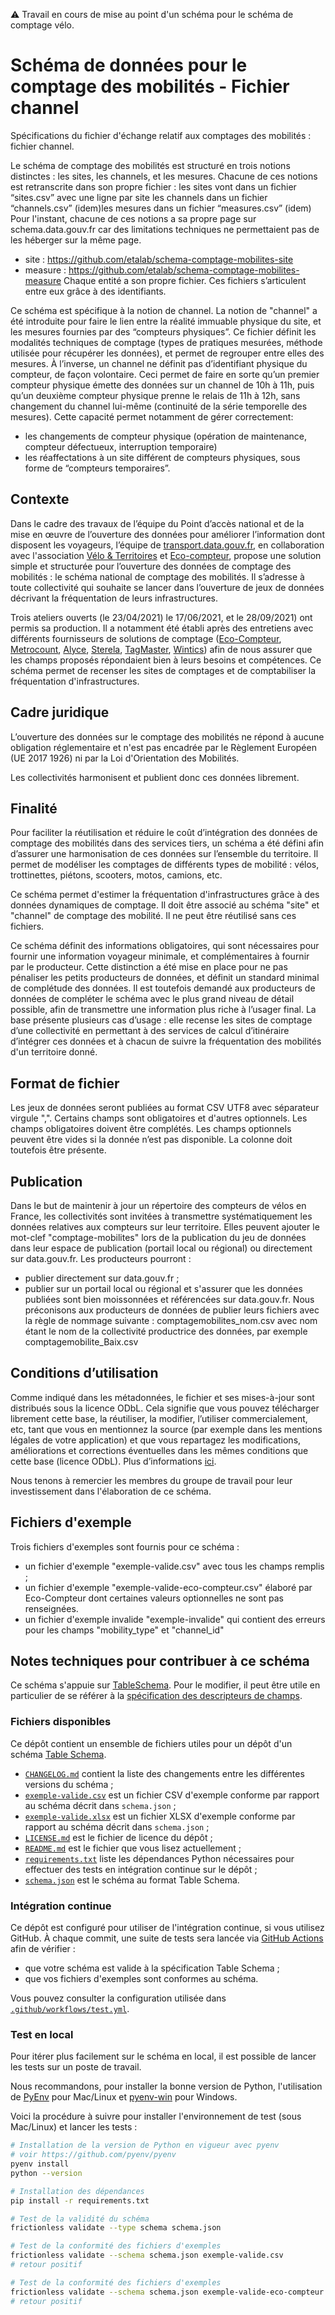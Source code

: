 :warning: Travail en cours de mise au point d'un schéma pour le schéma de comptage vélo.

# Schéma de données pour le comptage des mobilités - Fichier channel

Spécifications du fichier d'échange relatif aux comptages des mobilités : fichier channel.

Le schéma de comptage des mobilités est structuré en trois notions distinctes : les sites, les channels, et les mesures.
Chacune de ces notions est retranscrite dans son propre fichier :
les sites vont dans un fichier “sites.csv” avec une ligne par site les channels dans un fichier “channels.csv” (idem)les mesures dans un fichier “measures.csv” (idem)
Pour l'instant, chacune de ces notions a sa propre page sur schema.data.gouv.fr car des limitations techniques ne permettaient pas de les héberger sur la même page.
- site : https://github.com/etalab/schema-comptage-mobilites-site
- measure : https://github.com/etalab/schema-comptage-mobilites-measure
Chaque entité a son propre fichier. Ces fichiers s’articulent entre eux grâce à des identifiants.

Ce schéma est spécifique à la notion de channel. 
La notion de "channel" a été introduite pour faire le lien entre la réalité immuable physique du site, et les mesures fournies par des “compteurs physiques”.
Ce fichier définit les modalités techniques de comptage (types de pratiques mesurées, méthode utilisée pour récupérer les données), et permet de regrouper entre elles des mesures. À l’inverse, un channel ne définit pas d’identifiant physique du compteur, de façon volontaire.
Ceci permet de faire en sorte qu’un premier compteur physique émette des données sur un channel de 10h à 11h, puis qu’un deuxième compteur physique prenne le relais de 11h à 12h, sans changement du channel lui-même (continuité de la série temporelle des mesures).
Cette capacité permet notamment de gérer correctement:
- les changements de compteur physique (opération de maintenance, compteur défectueux, interruption temporaire)
- les réaffectations à un site différent de compteurs physiques, sous forme de “compteurs temporaires”.

## Contexte

Dans le cadre des travaux de l’équipe du Point d’accès national et de la mise en œuvre de l’ouverture des données pour améliorer l’information dont disposent les voyageurs, l’équipe de [transport.data.gouv.fr](https://transport.data.gouv.fr/), en collaboration avec l'association [Vélo & Territoires](https://www.velo-territoires.org/) et [Eco-compteur](https://www.eco-compteur.com/), propose une solution simple et structurée pour l’ouverture des données de comptage des mobilités : le schéma national de comptage des mobilités. Il s’adresse à toute collectivité qui souhaite se lancer dans l’ouverture de jeux de données décrivant la fréquentation de leurs infrastructures.

Trois ateliers ouverts (le 23/04/2021) le 17/06/2021, et le 28/09/2021) ont permis sa production. Il a notamment été établi après des entretiens avec différents fournisseurs de solutions de comptage ([Eco-Compteur](https://www.eco-compteur.com/), [Metrocount](https://metrocount.com/fr/), [Alyce](https://alyce.fr/), [Sterela](http://www.sterela.fr/), [TagMaster](https://tagmaster.com/), [Wintics](https://wintics.com/fr/)) afin de nous assurer que les champs proposés répondaient bien à leurs besoins et compétences. Ce schéma permet de recenser les sites de comptages et de comptabiliser la fréquentation d'infrastructures. 

## Cadre juridique

L’ouverture des données sur le comptage des mobilités ne répond à aucune obligation réglementaire et n'est pas encadrée par le Règlement Européen (UE 2017 1926) ni par la Loi d'Orientation des Mobilités.

Les collectivités harmonisent et publient donc ces données librement.  

## Finalité

Pour faciliter la réutilisation et réduire le coût d’intégration des données de comptage des mobilités dans des services tiers, un schéma a été défini afin d’assurer une harmonisation de ces données sur l’ensemble du territoire. Il permet de modéliser les comptages de différents types de mobilité : vélos, trottinettes, piétons, scooters, motos, camions, etc. 

Ce schéma permet d'estimer la fréquentation d'infrastructures grâce à des données dynamiques de comptage. 
Il doit être associé au schéma "site" et "channel" de comptage des mobilité. Il ne peut être réutilisé sans ces fichiers.

Ce schéma définit des informations obligatoires, qui sont nécessaires pour fournir une information voyageur minimale, et complémentaires à fournir par le producteur. Cette distinction a été mise en place pour ne pas pénaliser les petits producteurs de données, et définit un standard minimal de complétude des données. Il est toutefois demandé aux producteurs de données de compléter le schéma avec le plus grand niveau de détail possible, afin de transmettre une information plus riche à l’usager final.
La base présente plusieurs cas d’usage : elle recense les sites de comptage d’une collectivité en permettant à des services de calcul d’itinéraire d’intégrer ces données et à chacun de suivre la fréquentation des mobilités d'un territoire donné.

## Format de fichier

Les jeux de données seront publiées au format CSV UTF8 avec séparateur virgule ",". Certains champs sont obligatoires et d'autres optionnels. Les champs obligatoires doivent être complétés. Les champs optionnels peuvent être vides si la donnée n’est pas disponible. La colonne doit toutefois être présente.

## Publication

Dans le but de maintenir à jour un répertoire des compteurs de vélos en France, les collectivités sont invitées à transmettre systématiquement les données relatives aux compteurs sur leur territoire. Elles peuvent ajouter le mot-clef "comptage-mobilites" lors de la publication du jeu de données dans leur espace de publication (portail local ou régional) ou directement sur data.gouv.fr. Les producteurs pourront :

- publier directement sur data.gouv.fr ;
- publier sur un portail local ou régional et s'assurer que les données publiées sont bien moissonnées et référencées sur data.gouv.fr.
Nous préconisons aux producteurs de données de publier leurs fichiers avec la règle de nommage suivante : comptagemobilites_nom.csv avec nom étant le nom de la collectivité productrice des données, par exemple comptagemobilite_Baix.csv


## Conditions d’utilisation

Comme indiqué dans les métadonnées, le fichier et ses mises-à-jour sont distribués sous la licence ODbL. Cela signifie que vous pouvez télécharger librement cette base, la réutiliser, la modifier, l’utiliser commercialement, etc, tant que vous en mentionnez la source (par exemple dans les mentions légales de votre application) et que vous repartagez les modifications, améliorations et corrections éventuelles dans les mêmes conditions que cette base (licence ODbL). Plus d’informations [ici](https://doc.transport.data.gouv.fr/reutilisateurs/licence-odbl-et-conditions-de-reutilisation).

Nous tenons à remercier les membres du groupe de travail pour leur investissement dans l'élaboration de ce schéma.


## Fichiers d'exemple
Trois fichiers d'exemples sont fournis pour ce schéma :

- un fichier d'exemple "exemple-valide.csv" avec tous les champs remplis ;
- un fichier d'exemple "exemple-valide-eco-compteur.csv" élaboré par Eco-Compteur dont certaines valeurs optionnelles ne sont pas renseignées.
- un fichier d'exemple invalide "exemple-invalide" qui contient des erreurs pour les champs "mobility_type" et "channel_id" 

## Notes techniques pour contribuer à ce schéma

Ce schéma s'appuie sur [TableSchema](https://specs.frictionlessdata.io/table-schema/). Pour le modifier, il peut être utile en particulier de se référer à la [spécification des descripteurs de champs](https://specs.frictionlessdata.io/table-schema/#field-descriptors).

### Fichiers disponibles

Ce dépôt contient un ensemble de fichiers utiles pour un dépôt d'un schéma [Table Schema](https://specs.frictionlessdata.io/table-schema/).

- [`CHANGELOG.md`](CHANGELOG.md) contient la liste des changements entre les différentes versions du schéma ;
- [`exemple-valide.csv`](exemple-valide.csv) est un fichier CSV d'exemple conforme par rapport au schéma décrit dans `schema.json`  ;
- [`exemple-valide.xlsx`](exemple-valide.xlsx) est un fichier XLSX d'exemple conforme par rapport au schéma décrit dans `schema.json` ;
- [`LICENSE.md`](LICENSE.md) est le fichier de licence du dépôt ;
- [`README.md`](README.md) est le fichier que vous lisez actuellement ;
- [`requirements.txt`](requirements.txt) liste les dépendances Python nécessaires pour effectuer des tests en intégration continue sur le dépôt ;
- [`schema.json`](schema.json) est le schéma au format Table Schema.

### Intégration continue

Ce dépôt est configuré pour utiliser de l'intégration continue, si vous utilisez GitHub. À chaque commit, une suite de tests sera lancée via [GitHub Actions](https://github.com/features/actions) afin de vérifier :

- que votre schéma est valide à la spécification Table Schema ;
- que vos fichiers d'exemples sont conformes au schéma.

Vous pouvez consulter la configuration utilisée dans [`.github/workflows/test.yml`](.github/workflows/test.yml).

### Test en local

Pour itérer plus facilement sur le schéma en local, il est possible de lancer les tests sur un poste de travail.

Nous recommandons, pour installer la bonne version de Python, l'utilisation de [PyEnv](https://github.com/pyenv/pyenv) pour Mac/Linux et [pyenv-win](https://github.com/pyenv-win/pyenv-win) pour Windows.

Voici la procédure à suivre pour installer l'environnement de test (sous Mac/Linux) et lancer les tests :

```bash
# Installation de la version de Python en vigueur avec pyenv
# voir https://github.com/pyenv/pyenv
pyenv install
python --version

# Installation des dépendances
pip install -r requirements.txt

# Test de la validité du schéma
frictionless validate --type schema schema.json

# Test de la conformité des fichiers d'exemples
frictionless validate --schema schema.json exemple-valide.csv
# retour positif

# Test de la conformité des fichiers d'exemples
frictionless validate --schema schema.json exemple-valide-eco-compteur.csv
# retour positif

```

